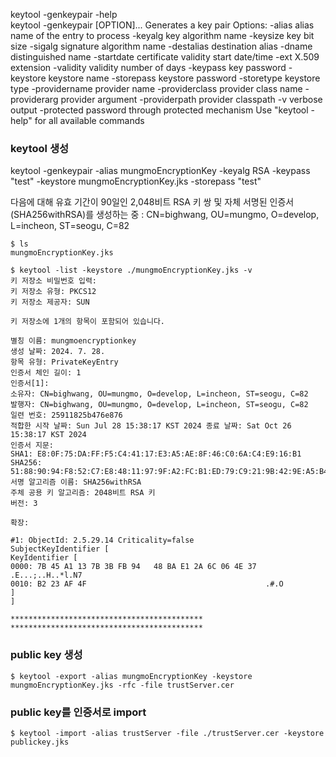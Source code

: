 
keytool -genkeypair -help       
keytool -genkeypair [OPTION]...
Generates a key pair
Options:
-alias <alias>                  alias name of the entry to process
-keyalg <keyalg>                key algorithm name
-keysize <keysize>              key bit size
-sigalg <sigalg>                signature algorithm name
-destalias <destalias>          destination alias
-dname <dname>                  distinguished name
-startdate <startdate>          certificate validity start date/time
-ext <value>                    X.509 extension
-validity <valDays>             validity number of days
-keypass <arg>                  key password
-keystore <keystore>            keystore name
-storepass <arg>                keystore password
-storetype <storetype>          keystore type
-providername <providername>    provider name
-providerclass <providerclass>  provider class name
-providerarg <arg>              provider argument
-providerpath <pathlist>        provider classpath
-v                              verbose output
-protected                      password through protected mechanism
Use "keytool -help" for all available commands


### keytool 생성

keytool -genkeypair -alias mungmoEncryptionKey -keyalg RSA -keypass "test" -keystore mungmoEncryptionKey.jks -storepass "test"

다음에 대해 유효 기간이 90일인 2,048비트 RSA 키 쌍 및 자체 서명된 인증서(SHA256withRSA)를 생성하는 중
: CN=bighwang, OU=mungmo, O=develop, L=incheon, ST=seogu, C=82

```text
$ ls  
mungmoEncryptionKey.jks
```

```text
$ keytool -list -keystore ./mungmoEncryptionKey.jks -v
키 저장소 비밀번호 입력:  
키 저장소 유형: PKCS12
키 저장소 제공자: SUN

키 저장소에 1개의 항목이 포함되어 있습니다.

별칭 이름: mungmoencryptionkey
생성 날짜: 2024. 7. 28.
항목 유형: PrivateKeyEntry
인증서 체인 길이: 1
인증서[1]:
소유자: CN=bighwang, OU=mungmo, O=develop, L=incheon, ST=seogu, C=82
발행자: CN=bighwang, OU=mungmo, O=develop, L=incheon, ST=seogu, C=82
일련 번호: 25911825b476e876
적합한 시작 날짜: Sun Jul 28 15:38:17 KST 2024 종료 날짜: Sat Oct 26 15:38:17 KST 2024
인증서 지문:
SHA1: E8:0F:75:DA:FF:F5:C4:41:17:E3:A5:AE:8F:46:C0:6A:C4:E9:16:B1
SHA256: 51:88:90:94:F8:52:C7:E8:48:11:97:9F:A2:FC:B1:ED:79:C9:21:9B:42:9E:A5:B4:8A:53:EB:B3:DE:47:6B:7D
서명 알고리즘 이름: SHA256withRSA
주체 공용 키 알고리즘: 2048비트 RSA 키
버전: 3

확장:

#1: ObjectId: 2.5.29.14 Criticality=false
SubjectKeyIdentifier [
KeyIdentifier [
0000: 7B 45 A1 13 7B 3B FB 94   48 BA E1 2A 6C 06 4E 37  .E...;..H..*l.N7
0010: B2 23 AF 4F                                        .#.O
]
]

*******************************************
*******************************************
```

### public key 생성

```text
$ keytool -export -alias mungmoEncryptionKey -keystore mungmoEncryptionKey.jks -rfc -file trustServer.cer
```

### public key를 인증서로 import

```text
$ keytool -import -alias trustServer -file ./trustServer.cer -keystore publickey.jks
```

